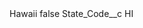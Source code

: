 <?xml version="1.0" encoding="UTF-8"?>
<CustomMetadata xmlns="http://soap.sforce.com/2006/04/metadata" xmlns:xsi="http://www.w3.org/2001/XMLSchema-instance" xmlns:xsd="http://www.w3.org/2001/XMLSchema">
    <label>Hawaii</label>
    <protected>false</protected>
    <values>
        <field>State_Code__c</field>
        <value xsi:type="xsd:string">HI</value>
    </values>
</CustomMetadata>
